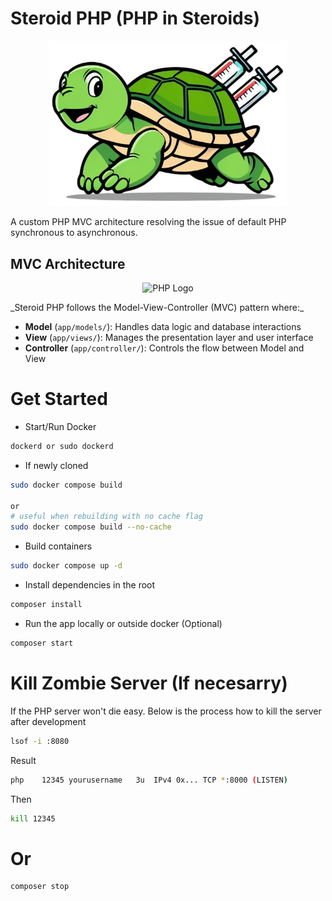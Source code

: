 # Steroid PHP (PHP in Steroids)

<p align="center">
  <img src="https://github.com/jlauza/SteroidPHP/blob/main/app/public/image/logo.png" width="380" alt="PHP Logo">
</p>

A custom PHP MVC architecture resolving the issue of default PHP synchronous to asynchronous.

## MVC Architecture

<p align="center">
  <img src="https://upload.wikimedia.org/wikipedia/commons/a/a0/MVC-Process.svg" width="380" alt="PHP Logo">
</p>
_Steroid PHP follows the Model-View-Controller (MVC) pattern where:_

- **Model** (`app/models/`): Handles data logic and database interactions
- **View** (`app/views/`): Manages the presentation layer and user interface
- **Controller** (`app/controller/`): Controls the flow between Model and View

# Get Started

- Start/Run Docker

```bash
dockerd or sudo dockerd
```

- If newly cloned

```bash
sudo docker compose build

or
# useful when rebuilding with no cache flag
sudo docker compose build --no-cache
```

- Build containers

```bash
sudo docker compose up -d
```

- Install dependencies in the root

```bash
composer install
```

- Run the app locally or outside docker (Optional)

```bash
composer start
```

# Kill Zombie Server (If necesarry)

If the PHP server won't die easy. Below is the process how to kill the server after development

```bash
lsof -i :8080
```

Result

```bash
php    12345 yourusername   3u  IPv4 0x... TCP *:8000 (LISTEN)
```

Then

```bash
kill 12345
```

# Or

```bash
composer stop
```
